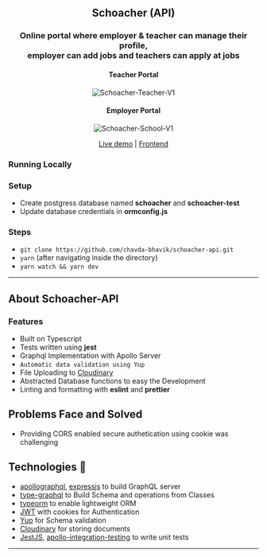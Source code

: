<div align="center">
  <h2>Schoacher (API)</h2>

  ### Online portal where employer & teacher can manage their profile, <br /> employer can add jobs and teachers can apply at jobs
  
  #### Teacher Portal
  ![Schoacher-Teacher-V1](https://user-images.githubusercontent.com/50201755/158044576-bb664a5b-c4cf-46db-a811-c76cc9b9a342.gif)
  
  #### Employer Portal
  ![Schoacher-School-V1](https://user-images.githubusercontent.com/50201755/158044579-f0b4d1ee-c231-4622-8908-2044521efb47.gif)

  <a href="https://schoacher.vercel.app" target="_blank">Live demo</a> | <a href="https://github.com/chavda-bhavik/schoacher" target="_blank">Frontend</a>
</div>


### Running Locally

### Setup
* Create postgress database named **schoacher** and **schoacher-test**
* Update database credentials in **ormconfig.js**

### Steps
- `git clone https://github.com/chavda-bhavik/schoacher-api.git`
- `yarn` (after navigating inside the directory)
- `yarn watch && yarn dev`

----

## About Schoacher-API

### Features
- Built on Typescript
- Tests written using **jest**
- Graphql Implementation with Apollo Server
- `Automatic data validation using Yup`
- File Uploading to [Cloudinary](https://cloudinary.com)
- Abstracted Database functions to easy the Development
- Linting and formatting with **eslint** and **prettier**

## Problems Face and Solved
- Providing CORS enabled secure authetication using cookie was challenging

## Technologies 🤖
- [apollographql](https://www.apollographql.com/), [expressjs](https://expressjs.com/) to build GraphQL server
- [type-graphql](https://typegraphql.com) to Build Schema and operations from Classes
- [typeorm](https://typeorm.io/#/) to enable lightweight ORM
- [JWT](https://jwt.io) with cookies for Authentication
- [Yup](https://github.com/jquense/yup) for Schema validation
- [Cloudinary](https://cloudinary.com) for storing documents
- [JestJS](https://jestjs.io), [apollo-integration-testing](https://www.npmjs.com/package/apollo-server-integration-testing) to write unit tests

------------
